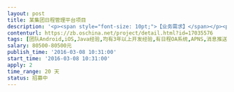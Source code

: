 ```yaml
---                
layout: post       
title: 某集团日程管理平台项目           
description: '<p><span style="font-size: 10pt;">【业务需求】</span></p><p><span style="font-size: 10pt;">&nbsp;</span><span style="font-size: 10pt;">日程管理主要是便于员工对自己的日程进行单独的专项管理，同时能根据日程管理业务功能，合理安排自己工作事宜，提高工作效率。通过自己建立日程事件、编辑日程事件、删除日程事件，实现对日程事件的文本管理。对已经编辑好的日程事件，可通过月历、周历进行搜索查看，根据日程事件的优先级进行排序，并能能根据日程管理事件设置相应的日程提醒功能，实现日程事件的提前提醒功能，便于员工自己及时了解当天和当周、当月的工作事项的安排情况。</span><span style="font-size: 10pt;">。</span></p><p><span style="font-size: 10pt;">&nbsp;</span></p><p><span style="font-size: 10pt;">【人员要求】</span></p><p><span style="font-size: 10pt;">&nbsp;</span><span style="font-size: 10pt;">要求</span><span style="font-size: 10pt;">人员在</span><span style="font-size: 10pt;">广州，团队</span><span style="font-size: 10pt;">中</span><span style="font-size: 10pt;">iOS</span><span style="font-size: 10pt;">、</span><span style="font-size: 10pt;">Android</span><span style="font-size: 10pt;">、</span><span style="font-size: 10pt;">Java</span><span style="font-size: 10pt;">组均需要</span><span style="font-size: 10pt;">由</span><span style="font-size: 10pt;">3</span><span style="font-size: 10pt;">年以上的高级开发人员带领。团队有过消息推送、日程</span><span style="font-size: 10pt;">OA</span><span style="font-size: 10pt;">项目经验，</span><span style="font-size: 10pt;">有相关项目成熟案例。</span></p><p><span style="font-size: 10pt;">&nbsp;</span></p><p><span style="font-size: 10pt;">【交付要求】</span></p><p><span style="font-size: 10pt;">&nbsp;</span><span style="font-size: 10pt;">需交付工作说明书，项目计划，工作量评估，需求说明书，详细设计文档，系统程序，有关配置文件。包含环境部署。</span></p>'     
contenturl: https://zb.oschina.net/project/detail.html?id=17035576      
tags: [团队Android,iOS,Java经验,均有3年以上开发经验,有日程OA系统,APNS,消息推送,HybridAPP项目经验,移动开发]            
salary: 80500-80500元          
publish_time: '2016-03-08 10:31:00'         
start_time: '2016-03-08 10:31:00'           
apply: 2                   
time_range: 20 天              
status: 招募中                  
---                 
```


